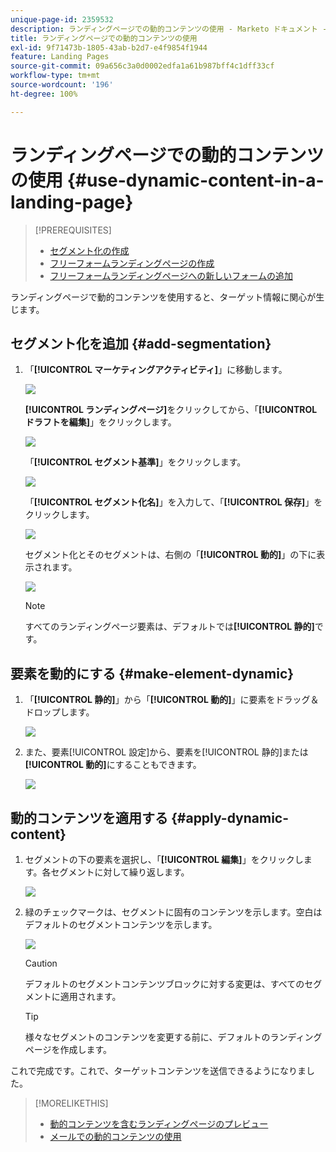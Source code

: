 ```yaml
---
unique-page-id: 2359532
description: ランディングページでの動的コンテンツの使用 - Marketo ドキュメント - 製品ドキュメント
title: ランディングページでの動的コンテンツの使用
exl-id: 9f71473b-1805-43ab-b2d7-e4f9854f1944
feature: Landing Pages
source-git-commit: 09a656c3a0d0002edfa1a61b987bff4c1dff33cf
workflow-type: tm+mt
source-wordcount: '196'
ht-degree: 100%

---
```


# ランディングページでの動的コンテンツの使用 {#use-dynamic-content-in-a-landing-page}

>[!PREREQUISITES]
>
>* [セグメント化の作成](/help/marketo/product-docs/personalization/segmentation-and-snippets/segmentation/create-a-segmentation.md)
>* [フリーフォームランディングページの作成](/help/marketo/product-docs/demand-generation/landing-pages/free-form-landing-pages/create-a-free-form-landing-page.md)
>* [フリーフォームランディングページへの新しいフォームの追加](/help/marketo/product-docs/demand-generation/landing-pages/free-form-landing-pages/add-a-new-form-to-a-free-form-landing-page.md)

ランディングページで動的コンテンツを使用すると、ターゲット情報に関心が生じます。

## セグメント化を追加 {#add-segmentation}

1. 「**[!UICONTROL マーケティングアクティビティ]**」に移動します。

   ![](assets/login-marketing-activities.png)

   **[!UICONTROL ランディングページ]**&#x200B;をクリックしてから、「**[!UICONTROL ドラフトを編集]**」をクリックします。

   ![](assets/landingpageeditdraft.jpg)

   「**[!UICONTROL セグメント基準]**」をクリックします。

   ![](assets/image2015-5-21-12-3a31-3a20.png)

   「**[!UICONTROL セグメント化名]**」を入力して、「**[!UICONTROL 保存]**」をクリックします。

   ![](assets/image2014-9-16-14-3a50-3a5.png)

   セグメント化とそのセグメントは、右側の「**[!UICONTROL 動的]**」の下に表示されます。

   ![](assets/image2015-5-21-12-3a36-3a40.png)

   >[!NOTE]
   >
   >すべてのランディングページ要素は、デフォルトでは&#x200B;**[!UICONTROL 静的]**&#x200B;です。

## 要素を動的にする {#make-element-dynamic}

1. 「**[!UICONTROL 静的]**」から「**[!UICONTROL 動的]**」に要素をドラッグ＆ドロップします。

   ![](assets/image2014-9-16-14-3a50-3a27.png)

1. また、要素[!UICONTROL 設定]から、要素を[!UICONTROL 静的]または&#x200B;**[!UICONTROL 動的]**&#x200B;にすることもできます。

   ![](assets/image2015-5-21-12-3a39-3a41.png)

## 動的コンテンツを適用する {#apply-dynamic-content}

1. セグメントの下の要素を選択し、「**[!UICONTROL 編集]**」をクリックします。各セグメントに対して繰り返します。

   ![](assets/image2015-5-21-12-3a42-3a11.png)

1. 緑のチェックマークは、セグメントに固有のコンテンツを示します。空白はデフォルトのセグメントコンテンツを示します。

   ![](assets/image2015-5-21-12-3a44-3a24.png)

   >[!CAUTION]
   >
   >デフォルトのセグメントコンテンツブロックに対する変更は、すべてのセグメントに適用されます。

   >[!TIP]
   >
   >様々なセグメントのコンテンツを変更する前に、デフォルトのランディングページを作成します。

これで完成です。これで、ターゲットコンテンツを送信できるようになりました。

>[!MORELIKETHIS]
>
>* [動的コンテンツを含むランディングページのプレビュー](/help/marketo/product-docs/demand-generation/landing-pages/landing-page-actions/preview-a-landing-page-with-dynamic-content.md)
>* [メールでの動的コンテンツの使用](/help/marketo/product-docs/email-marketing/general/functions-in-the-editor/using-dynamic-content-in-an-email.md)
